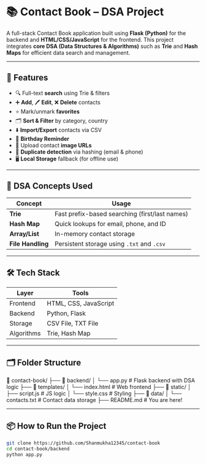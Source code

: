 # 📚 Contact Book – DSA Project

A full-stack Contact Book application built using **Flask (Python)** for the backend and **HTML/CSS/JavaScript** for the frontend. This project integrates **core DSA (Data Structures & Algorithms)** such as **Trie** and **Hash Maps** for efficient data search and management.

---

## 🚀 Features

- 🔍 Full-text **search** using Trie & filters
- ➕ **Add**, 🖊️ **Edit**, ❌ **Delete** contacts
- ⭐ Mark/unmark **favorites**
- 🗂️ **Sort & Filter** by category, country
- ⬇️ **Import/Export** contacts via CSV
- 🎂 **Birthday Reminder**
- 📸 Upload contact **image URLs**
- 🧠 **Duplicate detection** via hashing (email & phone)
- 🖥️ **Local Storage** fallback (for offline use)

---

## 🧠 DSA Concepts Used

| Concept     | Usage |
|-------------|-------|
| **Trie**    | Fast prefix-based searching (first/last names) |
| **Hash Map**| Quick lookups for email, phone, and ID |
| **Array/List** | In-memory contact storage |
| **File Handling** | Persistent storage using `.txt` and `.csv` |

---

## 🛠️ Tech Stack

| Layer      | Tools |
|------------|-------|
| Frontend   | HTML, CSS, JavaScript |
| Backend    | Python, Flask |
| Storage    | CSV File, TXT File |
| Algorithms | Trie, Hash Map |

---

## 🗂️ Folder Structure

📁 contact-book/
├── 📂 backend/
│ └── app.py # Flask backend with DSA logic
├── 📂 templates/
│ └── index.html # Web frontend
├── 📂 static/
│ ├── script.js # JS logic
│ └── style.css # Styling
├── 📁 data/
│ └── contacts.txt # Contact data storage
├── README.md # You are here!


---

## 📦 How to Run the Project

```bash
git clone https://github.com/Shanmukha12345/contact-book
cd contact-book/backend
python app.py
